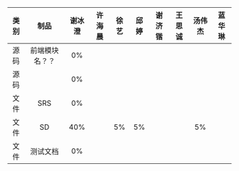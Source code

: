 |类别|制品|谢冰澄|许海晨|徐艺|邱婷|谢济锴|王思诚|汤伟杰|蓝华琳|
|:--:|:--:|:--:|:--:|:--:|:--:|:--:|:--:|:--:|:--:|
|源码|前端模块名？？|0%||||||||
|源码||0%|||||||
|文件|SRS|0%|||||||
|文件|SD|40%||5%|5%|||5%|
|文件|测试文档|0%|||||||
